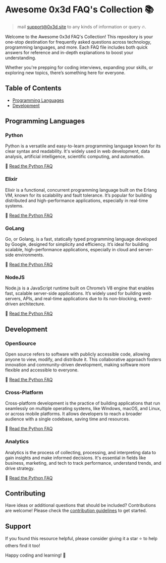 # Awesome 0x3d FAQ's Collection 📚

> mail support@0x3d.site to any kinds of information or query 🔥.

Welcome to the Awesome 0x3d FAQ's Collection! This repository is your one-stop destination for frequently asked questions across technology, programming languages, and more. Each FAQ file includes both quick answers for reference and in-depth explanations to boost your understanding.

Whether you're prepping for coding interviews, expanding your skills, or exploring new topics, there’s something here for everyone.

## Table of Contents

- [Programming Languages](#programming-languages)
- [Development](#development)

## Programming Languages

### Python
Python is a versatile and easy-to-learn programming language known for its clear syntax and readability. It's widely used in web development, data analysis, artificial intelligence, scientific computing, and automation.

📂 [Read the Python FAQ](./faqs/python-faq.md)

### Elixir
Elixir is a functional, concurrent programming language built on the Erlang VM, known for its scalability and fault tolerance. It’s popular for building distributed and high-performance applications, especially in real-time systems.

📂 [Read the Python FAQ](./faqs/elixir-faq.md)

### GoLang
Go, or Golang, is a fast, statically typed programming language developed by Google, designed for simplicity and efficiency. It’s ideal for building scalable, high-performance applications, especially in cloud and server-side environments.

📂 [Read the Python FAQ](./faqs/golang-faq.md)

### NodeJS
Node.js is a JavaScript runtime built on Chrome’s V8 engine that enables fast, scalable server-side applications. It’s widely used for building web servers, APIs, and real-time applications due to its non-blocking, event-driven architecture.

📂 [Read the Python FAQ](./faqs/nodejs-faq.md)

## Development

### OpenSource
Open source refers to software with publicly accessible code, allowing anyone to view, modify, and distribute it. This collaborative approach fosters innovation and community-driven development, making software more flexible and accessible to everyone.

📂 [Read the Python FAQ](./faqs/open-source-faq.md)

### Cross-Platform
Cross-platform development is the practice of building applications that run seamlessly on multiple operating systems, like Windows, macOS, and Linux, or across mobile platforms. It allows developers to reach a broader audience with a single codebase, saving time and resources.

📂 [Read the Python FAQ](./faqs/cross-platform-faq.md)

### Analytics
Analytics is the process of collecting, processing, and interpreting data to gain insights and make informed decisions. It's essential in fields like business, marketing, and tech to track performance, understand trends, and drive strategy.

📂 [Read the Python FAQ](./faqs/analytics-faq.md)


## Contributing

Have ideas or additional questions that should be included? Contributions are welcome! Please check the [contribution guidelines](./CONTRIBUTING.md) to get started.

## Support

If you found this resource helpful, please consider giving it a star ⭐ to help others find it too!

Happy coding and learning! 🚀
